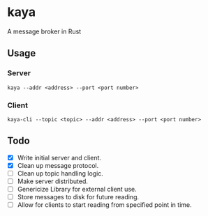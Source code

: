 # kaya
A message broker in Rust

## Usage
### Server
`kaya --addr <address> --port <port number>`

### Client
`kaya-cli --topic <topic> --addr <address> --port <port number>`

## Todo
- [x] Write initial server and client.
- [x] Clean up message protocol.
- [ ] Clean up topic handling logic.
- [ ] Make server distributed.
- [ ] Genericize Library for external client use.
- [ ] Store messages to disk for future reading.
- [ ] Allow for clients to start reading from specified point in time.
